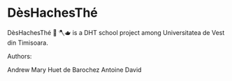 # DèsHachesThé

DèsHachesThé  🪓🫖 is a DHT school project among Universitatea de Vest din Timisoara.

Authors:

Andrew Mary Huet de Barochez
Antoine David

